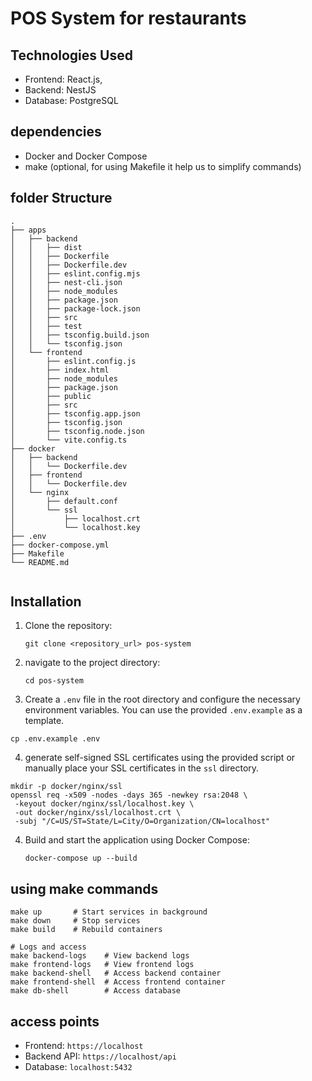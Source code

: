 # POS System for restaurants

## Technologies Used

- Frontend: React.js,
- Backend: NestJS
- Database: PostgreSQL

## dependencies

- Docker and Docker Compose
- make (optional, for using Makefile it help us to simplify commands)

## folder Structure

```
.
├── apps
│   ├── backend
│   │   ├── dist
│   │   ├── Dockerfile
│   │   ├── Dockerfile.dev
│   │   ├── eslint.config.mjs
│   │   ├── nest-cli.json
│   │   ├── node_modules
│   │   ├── package.json
│   │   ├── package-lock.json
│   │   ├── src
│   │   ├── test
│   │   ├── tsconfig.build.json
│   │   └── tsconfig.json
│   └── frontend
│       ├── eslint.config.js
│       ├── index.html
│       ├── node_modules
│       ├── package.json
│       ├── public
│       ├── src
│       ├── tsconfig.app.json
│       ├── tsconfig.json
│       ├── tsconfig.node.json
│       └── vite.config.ts
├── docker
│   ├── backend
│   │   └── Dockerfile.dev
│   ├── frontend
│   │   └── Dockerfile.dev
│   └── nginx
│       ├── default.conf
│       └── ssl
│           ├── localhost.crt
│           └── localhost.key
├── .env
├── docker-compose.yml
├── Makefile
└── README.md


```

## Installation

1. Clone the repository:
   ```
   git clone <repository_url> pos-system
   ```
2. navigate to the project directory:
   ```
   cd pos-system
   ```
3. Create a `.env` file in the root directory and configure the necessary environment variables. You can use the provided `.env.example` as a template.

```
cp .env.example .env
```

4. generate self-signed SSL certificates using the provided script or manually place your SSL certificates in the `ssl` directory.

```
mkdir -p docker/nginx/ssl
openssl req -x509 -nodes -days 365 -newkey rsa:2048 \
 -keyout docker/nginx/ssl/localhost.key \
 -out docker/nginx/ssl/localhost.crt \
 -subj "/C=US/ST=State/L=City/O=Organization/CN=localhost"
```

4. Build and start the application using Docker Compose:
   ```
   docker-compose up --build
   ```

## using make commands

```make
make up       # Start services in background
make down     # Stop services
make build    # Rebuild containers

# Logs and access
make backend-logs    # View backend logs
make frontend-logs   # View frontend logs
make backend-shell   # Access backend container
make frontend-shell  # Access frontend container
make db-shell        # Access database
```

## access points

- Frontend: `https://localhost`
- Backend API: `https://localhost/api`
- Database: `localhost:5432`
